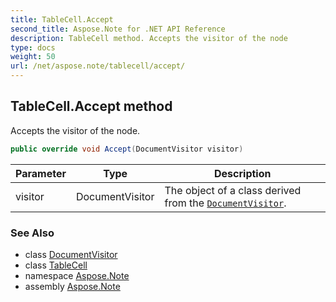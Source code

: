 ```yaml
---
title: TableCell.Accept
second_title: Aspose.Note for .NET API Reference
description: TableCell method. Accepts the visitor of the node
type: docs
weight: 50
url: /net/aspose.note/tablecell/accept/
---
```

## TableCell.Accept method

Accepts the visitor of the node.

```csharp
public override void Accept(DocumentVisitor visitor)
```

| Parameter | Type | Description |
| --- | --- | --- |
| visitor | DocumentVisitor | The object of a class derived from the [`DocumentVisitor`](../../documentvisitor/). |

### See Also

* class [DocumentVisitor](../../documentvisitor/)
* class [TableCell](../)
* namespace [Aspose.Note](../../tablecell/)
* assembly [Aspose.Note](../../../)


